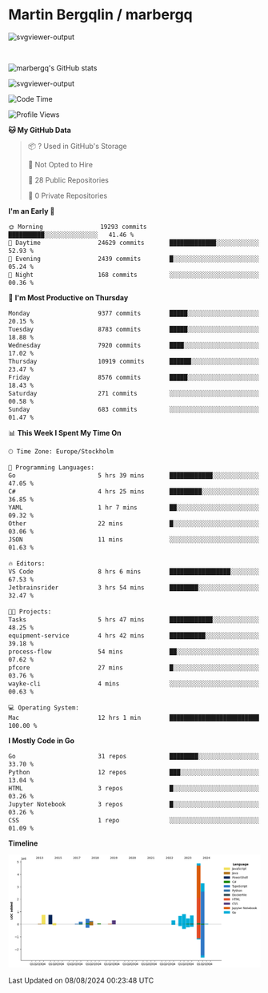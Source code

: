 # Martin Bergqlin / marbergq

![svgviewer-output](https://user-images.githubusercontent.com/2405410/206014777-22d41ecb-c24f-421d-b7d9-bba2cb5bb0de.svg)

<br>

<!--- [![Martin's Week](https://github-readme-stats.vercel.app/api/wakatime?username=marbergq&theme=dark)](https://github.com/anuraghazra/github-readme-stats) -->

![marbergq's GitHub stats](https://github-readme-stats.vercel.app/api?username=marbergq&count_private=true&show_icons=true)

![svgviewer-output](https://wakatime.com/badge/user/3f0a2069-6683-4e19-9a4a-7d21ea815067.svg)

<!--START_SECTION:waka-->
![Code Time](http://img.shields.io/badge/Code%20Time-4%2C244%20hrs%2015%20mins-blue)

![Profile Views](http://img.shields.io/badge/Profile%20Views-0-blue)

**🐱 My GitHub Data** 

> 📦 ? Used in GitHub's Storage 
 > 
> 🚫 Not Opted to Hire
 > 
> 📜 28 Public Repositories 
 > 
> 🔑 0 Private Repositories 
 > 
**I'm an Early 🐤** 

```text
🌞 Morning                19293 commits       ██████████░░░░░░░░░░░░░░░   41.46 % 
🌆 Daytime                24629 commits       █████████████░░░░░░░░░░░░   52.93 % 
🌃 Evening                2439 commits        █░░░░░░░░░░░░░░░░░░░░░░░░   05.24 % 
🌙 Night                  168 commits         ░░░░░░░░░░░░░░░░░░░░░░░░░   00.36 % 
```
📅 **I'm Most Productive on Thursday** 

```text
Monday                   9377 commits        █████░░░░░░░░░░░░░░░░░░░░   20.15 % 
Tuesday                  8783 commits        █████░░░░░░░░░░░░░░░░░░░░   18.88 % 
Wednesday                7920 commits        ████░░░░░░░░░░░░░░░░░░░░░   17.02 % 
Thursday                 10919 commits       ██████░░░░░░░░░░░░░░░░░░░   23.47 % 
Friday                   8576 commits        █████░░░░░░░░░░░░░░░░░░░░   18.43 % 
Saturday                 271 commits         ░░░░░░░░░░░░░░░░░░░░░░░░░   00.58 % 
Sunday                   683 commits         ░░░░░░░░░░░░░░░░░░░░░░░░░   01.47 % 
```


📊 **This Week I Spent My Time On** 

```text
🕑︎ Time Zone: Europe/Stockholm

💬 Programming Languages: 
Go                       5 hrs 39 mins       ████████████░░░░░░░░░░░░░   47.05 % 
C#                       4 hrs 25 mins       █████████░░░░░░░░░░░░░░░░   36.85 % 
YAML                     1 hr 7 mins         ██░░░░░░░░░░░░░░░░░░░░░░░   09.32 % 
Other                    22 mins             █░░░░░░░░░░░░░░░░░░░░░░░░   03.06 % 
JSON                     11 mins             ░░░░░░░░░░░░░░░░░░░░░░░░░   01.63 % 

🔥 Editors: 
VS Code                  8 hrs 6 mins        █████████████████░░░░░░░░   67.53 % 
Jetbrainsrider           3 hrs 54 mins       ████████░░░░░░░░░░░░░░░░░   32.47 % 

🐱‍💻 Projects: 
Tasks                    5 hrs 47 mins       ████████████░░░░░░░░░░░░░   48.25 % 
equipment-service        4 hrs 42 mins       ██████████░░░░░░░░░░░░░░░   39.18 % 
process-flow             54 mins             ██░░░░░░░░░░░░░░░░░░░░░░░   07.62 % 
pfcore                   27 mins             █░░░░░░░░░░░░░░░░░░░░░░░░   03.76 % 
wayke-cli                4 mins              ░░░░░░░░░░░░░░░░░░░░░░░░░   00.63 % 

💻 Operating System: 
Mac                      12 hrs 1 min        █████████████████████████   100.00 % 
```

**I Mostly Code in Go** 

```text
Go                       31 repos            ████████░░░░░░░░░░░░░░░░░   33.70 % 
Python                   12 repos            ███░░░░░░░░░░░░░░░░░░░░░░   13.04 % 
HTML                     3 repos             █░░░░░░░░░░░░░░░░░░░░░░░░   03.26 % 
Jupyter Notebook         3 repos             █░░░░░░░░░░░░░░░░░░░░░░░░   03.26 % 
CSS                      1 repo              ░░░░░░░░░░░░░░░░░░░░░░░░░   01.09 % 
```



**Timeline**

![Lines of Code chart](https://raw.githubusercontent.com/marbergq/marbergq/main/assets/bar_graph.png)


 Last Updated on 08/08/2024 00:23:48 UTC
<!--END_SECTION:waka-->
